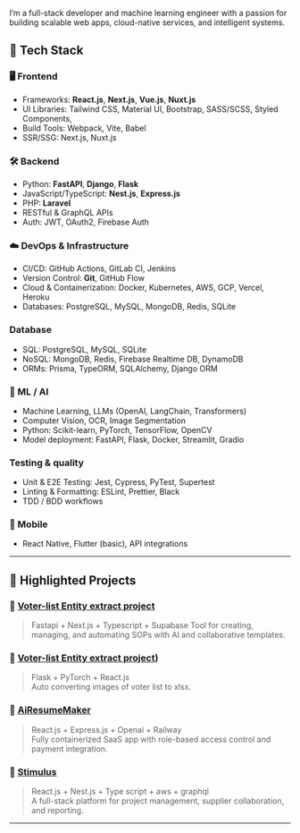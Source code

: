 
I’m a full-stack developer and machine learning engineer with a passion for building scalable web apps, cloud-native services, and intelligent systems.

## 🚀 Tech Stack

### 🖥 Frontend
- Frameworks: **React.js**, **Next.js**, **Vue.js**, **Nuxt.js**
- UI Libraries: Tailwind CSS, Material UI, Bootstrap, SASS/SCSS, Styled Components,
- Build Tools: Webpack, Vite, Babel
- SSR/SSG: Next.js, Nuxt.js

### 🛠 Backend
- Python: **FastAPI**, **Django**, **Flask**
- JavaScript/TypeScript: **Nest.js**, **Express.js**
- PHP: **Laravel**
- RESTful & GraphQL APIs
- Auth: JWT, OAuth2, Firebase Auth

### ☁️ DevOps & Infrastructure
- CI/CD: GitHub Actions, GitLab CI, Jenkins
- Version Control: **Git**, GitHub Flow
- Cloud & Containerization: Docker, Kubernetes, AWS, GCP, Vercel, Heroku
- Databases: PostgreSQL, MySQL, MongoDB, Redis, SQLite

### Database
- SQL: PostgreSQL, MySQL, SQLite
- NoSQL: MongoDB, Redis, Firebase Realtime DB, DynamoDB
- ORMs: Prisma, TypeORM, SQLAlchemy, Django ORM
  
### 🤖 ML / AI
- Machine Learning, LLMs (OpenAI, LangChain, Transformers)
- Computer Vision, OCR, Image Segmentation
- Python: Scikit-learn, PyTorch, TensorFlow, OpenCV
- Model deployment: FastAPI, Flask, Docker, Streamlit, Gradio

### Testing & quality
- Unit & E2E Testing: Jest, Cypress, PyTest, Supertest
- Linting & Formatting: ESLint, Prettier, Black
- TDD / BDD workflows
  
### 📱 Mobile
- React Native, Flutter (basic), API integrations

---

## 📂 Highlighted Projects

### 🔷 [Voter-list Entity extract project]([https://github.com/your-username/image-classifier](https://github.com/elderNova126/voter_list_projects))
> Fastapi + Next.js + Typescript + Supabase
Tool for creating, managing, and automating SOPs with AI and collaborative templates.

### 🔷 [Voter-list Entity extract project]([https://github.com/shagunmistry/FlowCraft]))
> Flask + PyTorch + React.js  
Auto converting images of voter list to xlsx.

### 🔷 [AiResumeMaker]([https://github.com/your-username/saas-dashboard](https://github.com/elderNova126/AiResumeMaker))
> React.js + Express.js + Openai + Railway  
Fully containerized SaaS app with role-based access control and payment integration.

### 🔷 [Stimulus]([https://github.com/your-username/3d-supplier-map](https://github.com/elderNova126/StimulusApp))
> React.js + Nest.js + Type script + aws + graphql  
A full-stack platform for project management, supplier collaboration, and reporting.

---

